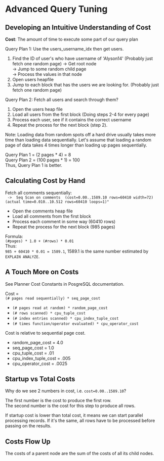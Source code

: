 # Advanced Query Tuning

## Developing an Intuitive Understanding of Cost

**Cost**: The amount of time to execute some part of our query plan

Query Plan 1: Use the users_username_idx then get users.
1. Find the ID of user's who have username of 'Alyson14' (Probably just fetch one random page)
 -> Get root node  
 -> Jump to some random child page  
 -> Process the values in that node  
2. Open users heapfile 
3. Jump to each block that has the users we are looking for. (Probably just fetch one random page)

Query Plan 2: Fetch all users and search through them?
1. Open the users heap file
2. Load all users from the first block (Doing steps 2-4 for every page)
3. Process each user, see if it contains the correct username
4. Repeat the process for the next block (step 2).

Note: Loading data from random spots off a hard drive usually takes more time than loading data sequentially.
Let's assume that loading a random page of data takes 4 times longer than loading up pages sequentially.

Query Plan 1 = (2 pages * 4) = 8    
Query Plan 2 = (100 pages * 1) = 100  
Thus, Query Plan 1 is better.  

## Calculating Cost by Hand

Fetch all comments sequentially:  
` ->  Seq Scan on comments  (cost=0.00..1589.10 rows=60410 width=72) (actual time=0.010..10.512 rows=60410 loops=1)"`

* Open the comments heap file
* Load all comments from the first block
* Process each comment in some way (60410 rows)
* Repeat the process for the next block (985 pages)

Formula:   
`(#pages) * 1.0 + (#rows) * 0.01`  
Thus:  
`985 + 60410 * 0.01 = 1589.1`, 1589.1 is the same number estimated by `EXPLAIN ANALYZE`.

## A Touch More on Costs

See Planner Cost Constants in PosgreSQL documentation.

Cost =  
`(# pages read sequentially) * seq_page_cost`  
+ `(# pages read at random) * random_page_cost`  
+ `(# rows scanned) * cpu_tuple_cost`  
+ `(# index entries scanned) * cpu_index_tuple_cost`  
+ `(# times function/operator evaluated) * cpu_operator_cost`  

Cost is relative to sequential page cost.  
* random_page_cost = 4.0
* seq_page_cost = 1.0
* cpu_tuple_cost = .01
* cpu_index_tuple_cost = .005
* cpu_operator_cost = .0025

## Startup vs Total Costs

Why do we see 2 numbers in cost, i.e. `cost=0.00..1589.10`?

The first number is the cost to produce the first row.  
The second number is the cost for this step to produce all rows. 

If startup cost is lower than total cost, it means we can start parallel processing records. If it's the same, all rows 
have to be processed before passing on the results.  

## Costs Flow Up

The costs of a parent node are the sum of the costs of all its child nodes.  
